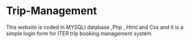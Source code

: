 # Trip-Management
This website is coded in MYSQLI database ,Php , Html and Css and it is a simple login form for ITER trip booking management system.
